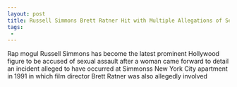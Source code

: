 ```yaml
---
layout: post
title: Russell Simmons Brett Ratner Hit with Multiple Allegations of Sexual Misconduct
tags:
 -
---
```

Rap mogul Russell Simmons has become the latest prominent Hollywood figure to be accused of sexual assault after a woman came forward to detail an incident alleged to have occurred at Simmonss New York City apartment in 1991 in which film director Brett Ratner was also allegedly involved
